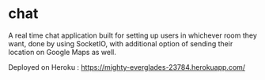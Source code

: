 # chat
A real time chat application built for setting up users in whichever room they want,
done by using SocketIO, with additional option of sending their location on Google Maps as well.

Deployed on Heroku : https://mighty-everglades-23784.herokuapp.com/
